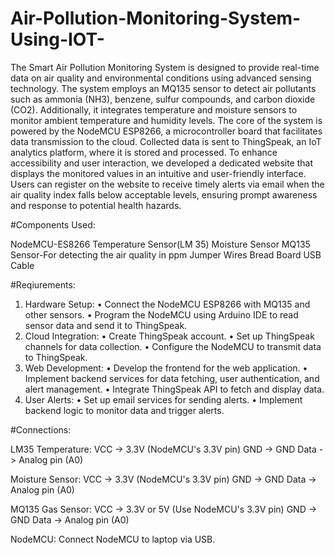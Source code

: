 # Air-Pollution-Monitoring-System-Using-IOT-

The Smart Air Pollution Monitoring System is designed to provide real-time data on air quality and environmental conditions using advanced sensing technology. The system employs an MQ135 sensor to detect air pollutants such as ammonia (NH3), benzene, sulfur compounds, and carbon dioxide (CO2). Additionally, it integrates temperature and moisture sensors to monitor ambient temperature and humidity levels. The core of the system is powered by the NodeMCU ESP8266, a microcontroller board that facilitates data transmission to the cloud.
Collected data is sent to ThingSpeak, an IoT analytics platform, where it is stored and processed. To enhance accessibility and user interaction, we developed a dedicated website that displays the monitored values in an intuitive and user-friendly interface. Users can register on the website to receive timely alerts via email when the air quality index falls below acceptable levels, ensuring prompt awareness and response to potential health hazards.

#Components Used:

NodeMCU-ES8266
Temperature Sensor(LM 35)
Moisture Sensor
MQ135 Sensor-For detecting the air quality in ppm
Jumper Wires
Bread Board
USB Cable


#Reqiurements:

1.	Hardware Setup:
•	Connect the NodeMCU ESP8266 with MQ135 and other sensors.
•	Program the NodeMCU using Arduino IDE to read sensor data and send it to ThingSpeak.
2.	Cloud Integration:
•	Create ThingSpeak account.
•	Set up ThingSpeak channels for data collection.
•	Configure the NodeMCU to transmit data to ThingSpeak.
4.	Web Development:
•	Develop the frontend for the web application.
•	Implement backend services for data fetching, user authentication, and alert management.
•	Integrate ThingSpeak API to fetch and display data.
5.	User Alerts:
•	Set up email services for sending alerts.
•	Implement backend logic to monitor data and trigger alerts.

#Connections:

LM35 Temperature:
VCC -> 3.3V (NodeMCU's 3.3V pin)
GND -> GND
Data -> Analog pin (A0)

Moisture Sensor:
VCC -> 3.3V (NodeMCU's 3.3V pin)
GND -> GND
Data -> Analog pin (A0)

MQ135 Gas Sensor:
VCC -> 3.3V or 5V (Use NodeMCU's 3.3V pin)
GND -> GND
Data -> Analog pin (A0)

NodeMCU:
Connect NodeMCU to laptop via USB.


